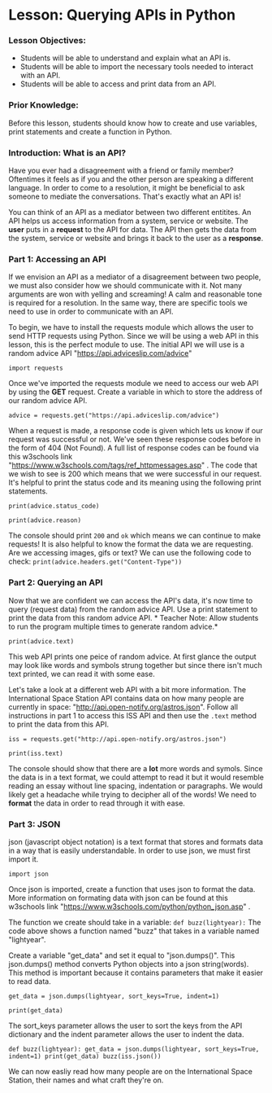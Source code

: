 # Lesson: Querying APIs in Python

### Lesson Objectives:
* Students will be able to understand and explain what an API is. 
* Students will be able to import the necessary tools needed to interact with an API.
* Students will be able to access and print data from an API.

### Prior Knowledge: 
Before this lesson, students should know how to create and use variables, print statements and create a function in Python. 

### Introduction: What is an API?
Have you ever had a disagreement with a friend or family member? Oftentimes it feels as if you and the other person are speaking a different language. In order to come to a resolution, it might be beneficial to ask someone to mediate the conversations. That's exactly what an API is!

You can think of an API as a mediator between two different entitites. An API helps us access information from a system, service or website. The **user** puts in a **request** to the API for data. The API then gets the data from the system, service or website and brings it back to the user as a **response**. 

### Part 1: Accessing an API
If we envision an API as a mediator of a disagreement between two people, we must also consider how we should communicate with it. Not many arguments are won with yelling and screaming! A calm and reasonable tone is required for a resolution. In the same way, there are specific tools we need to use in order to communicate with an API. 

To begin, we have to install the requests module which allows the user to send HTTP requests using Python. Since we will be using a web API in this lesson, this is the perfect module to use. The initial API we will use is a random advice API "https://api.adviceslip.com/advice"

 `import requests`

Once we've imported the requests module we need to access our web API by using the **GET** request. Create a variable in which to store the address of our random advice API. 

`advice = requests.get("https://api.adviceslip.com/advice")`

When a request is made, a response code is given which lets us know if our request was successful or not. We've seen these response codes before in the form of 404 (Not Found). A full list of response codes can be found via this w3schools link "https://www.w3schools.com/tags/ref_httpmessages.asp" . The code that we wish to see is 200 which means that we were successful in our request. It's helpful to print the status code and its meaning using the following print statements. 

`print(advice.status_code)`

`print(advice.reason)`

The console should print `200` and `ok` which means we can continue to make requests! It is also helpful to know the format the data we are requesting. Are we accessing images, gifs or text? We can use the following code to check:
`print(advice.headers.get("Content-Type"))`

### Part 2: Querying an API

Now that we are confident we can access the API's data, it's now time to query (request data) from the random advice API. Use a print statement to print the data from this random advice API. * Teacher Note: Allow students to run the program multiple times to generate random advice.*

`print(advice.text)`

This web API prints one peice of random advice. At first glance the output may look like words and symbols strung together but since there isn't much text printed, we can read it with some ease. 

Let's take a look at a different web API with a bit more information. The International Space Station API contains data on how many people are currently in space: "http://api.open-notify.org/astros.json". Follow all instructions in part 1 to access this ISS API and then use the `.text` method to print the data from this API.

`iss = requests.get("http://api.open-notify.org/astros.json")`

`print(iss.text)`

The console should show that there are a **lot** more words and symols. Since the data is in a text format, we could attempt to read it but it would resemble reading an essay without line spacing, indentation or paragraphs. We would likely get a headache while trying to decipher all of the words! We need to **format** the data in order to read through it with ease.

### Part 3: JSON 
json (javascript object notation) is a text format that stores and formats data in a way that is easily understandable.  In order to use json, we must first import it.

`import json`

Once json is imported, create a function that uses json to format the data. More information on formating data with json can be found at this w3schools link "https://www.w3schools.com/python/python_json.asp" . 

The function we create should take in a variable:
`def buzz(lightyear):` 
The code above shows a function named "buzz" that takes in a variable named "lightyear". 

Create a variable "get_data" and set it equal to "json.dumps()". This json.dumps() method converts Python objects into a json string(words). This method is important because it contains parameters that make it easier to read data. 

`get_data = json.dumps(lightyear, sort_keys=True, indent=1)`

`print(get_data)`

The sort_keys parameter allows the user to sort the keys from the API dictionary and the indent parameter allows the user to indent the data.  

`def buzz(lightyear):
  get_data = json.dumps(lightyear, sort_keys=True, indent=1)
  print(get_data)
 buzz(iss.json())`

We can now easliy read how many people are on the International Space Station, their names and what craft they're on. 
